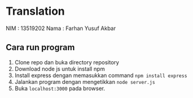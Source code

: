 # Translation
NIM   : 13519202
Nama  : Farhan Yusuf Akbar

## Cara run program
1. Clone repo dan buka directory repository
2. Download node js untuk install npm
3. Install express dengan memasukkan command `npm install express`
4. Jalankan program dengan mengetikkan `node server.js`
5. Buka `localhost:3000` pada browser.
